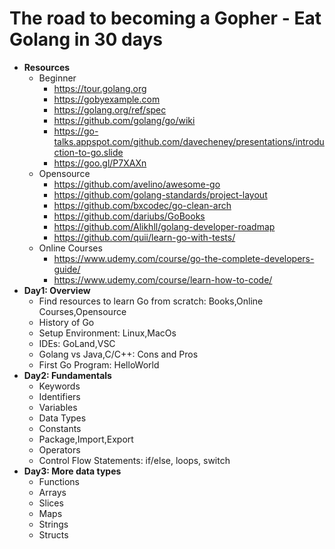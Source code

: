 # The road to becoming a Gopher - Eat Golang in 30 days

- **Resources**
   - Beginner
      + https://tour.golang.org
      + https://gobyexample.com
      + https://golang.org/ref/spec
      + https://github.com/golang/go/wiki
      + https://go-talks.appspot.com/github.com/davecheney/presentations/introduction-to-go.slide
      + https://goo.gl/P7XAXn
   - Opensource
      + https://github.com/avelino/awesome-go
      + https://github.com/golang-standards/project-layout
      + https://github.com/bxcodec/go-clean-arch
      + https://github.com/dariubs/GoBooks
      + https://github.com/Alikhll/golang-developer-roadmap
      + https://github.com/quii/learn-go-with-tests/
   - Online Courses
      + https://www.udemy.com/course/go-the-complete-developers-guide/
      + https://www.udemy.com/course/learn-how-to-code/
- **Day1: Overview**
    - Find resources to learn Go from scratch: Books,Online Courses,Opensource
    - History of Go
    - Setup Environment: Linux,MacOs
    - IDEs: GoLand,VSC
    - Golang vs Java,C/C++: Cons and Pros
    - First Go Program: HelloWorld
- **Day2: Fundamentals**
    - Keywords
    - Identifiers
    - Variables
    - Data Types
    - Constants
    - Package,Import,Export
    - Operators
    - Control Flow Statements: if/else, loops, switch
- **Day3: More data types**
    - Functions
    - Arrays
    - Slices
    - Maps
    - Strings
    - Structs